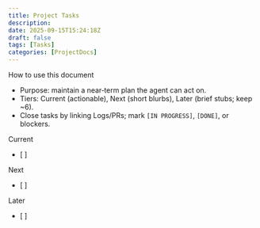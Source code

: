 ```yaml
---
title: Project Tasks
description: 
date: 2025-09-15T15:24:18Z
draft: false
tags: [Tasks]
categories: [ProjectDocs]
---
```


How to use this document
- Purpose: maintain a near‑term plan the agent can act on.
- Tiers: Current (actionable), Next (short blurbs), Later (brief stubs; keep ~6).
- Close tasks by linking Logs/PRs; mark `[IN PROGRESS]`, `[DONE]`, or blockers.

Current
- [ ] 

Next
- [ ] 

Later
- [ ] 
